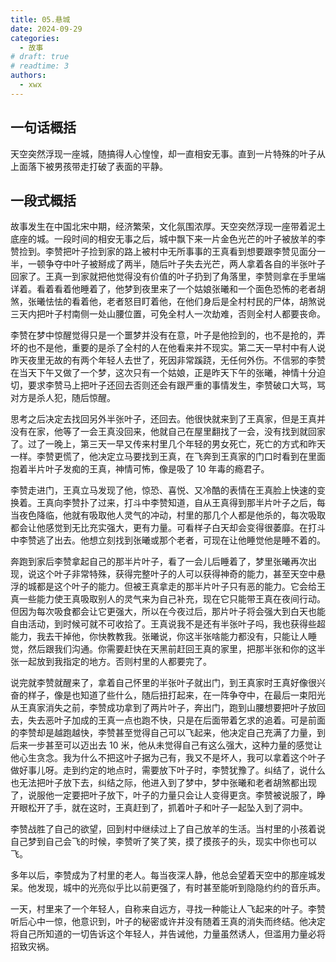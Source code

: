 ```yaml
---
title: 05.悬城
date: 2024-09-29
categories:
  - 故事
# draft: true
# readtime: 3
authors:
  - xwx
---
```


## 一句话概括

天空突然浮现一座城，随搞得人心惶惶，却一直相安无事。直到一片特殊的叶子从上面落下被男孩带走打破了表面的平静。

## 一段式概括

故事发生在中国北宋中期，经济繁荣，文化氛围浓厚。天空突然浮现一座带着泥土底座的城。一段时间的相安无事之后，城中飘下来一片金色光芒的叶子被放羊的李赞捡到。李赞把叶子捡到家的路上被村中无所事事的王真看到想要跟李赞见面分一半，一顿争夺中叶子被掰成了两半，随后叶子失去光芒，两人拿着各自的半张叶子回家了。王真一到家就把他觉得没有价值的叶子扔到了角落里，李赞则拿在手里端详着。看着看着他睡着了，他梦到夜里来了一个姑娘张曦和一个面色恐怖的老者胡煞，张曦怯怯的看着他，老者怒目盯着他，在他们身后是全村村民的尸体，胡煞说三天内把叶子村南侧一处山腰位置，可免全村人一次劫难，否则全村人都要丧命。

李赞在梦中惊醒觉得只是一个噩梦并没有在意，叶子是他捡到的，也不是抢的，弄坏的也不是他，重要的是杀了全村的人在他看来并不现实。第二天一早村中有人说昨天夜里无故的有两个年轻人去世了，死因非常蹊跷，无任何外伤。不信邪的李赞在当天下午又做了一个梦，这次只有一个姑娘，正是昨天下午的张曦，神情十分迫切，要求李赞马上把叶子还回去否则还会有跟严重的事情发生，李赞破口大骂，骂对方是杀人犯，随后惊醒。

思考之后决定去找回另外半张叶子，还回去。他很快就来到了王真家，但是王真并没有在家，他等了一会王真没回来，他就自己在屋里翻找了一会，没有找到就回家了。过了一晚上，第三天一早又传来村里几个年轻的男女死亡，死亡的方式和昨天一样。李赞更慌了，他决定立马要找到王真，在飞奔到王真家的门口时看到在里面抱着半片叶子发痴的王真，神情可怖，像是吸了 10 年毒的瘾君子。

李赞走进门，王真立马发现了他，惊恐、喜悦、又冷酷的表情在王真脸上快速的变换着。王真向李赞扑了过来，打斗中李赞知道，自从王真得到那半片叶子之后，每当夜色降临，他就有吸取他人灵气的冲动，村里的那几个人都是他杀的，每次吸取都会让他感觉到无比充实强大，更有力量。可看样子白天却会变得很萎靡。在打斗中李赞逃了出去。他想立刻找到张曦或那个老者，可现在让他睡觉他是睡不着的。

奔跑到家后李赞拿起自己的那半片叶子，看了一会儿后睡着了，梦里张曦再次出现，说这个叶子非常特殊，获得完整叶子的人可以获得神奇的能力，甚至天空中悬浮的城都是这个叶子的能力。但被王真拿走的那半片叶子只有恶的能力。它会给王真一些能力使王真吸取别人的灵气来为自己补充，现在它只能带王真在夜间行动。但因为每次吸食都会让它更强大，所以在今夜过后，那片叶子将会强大到白天也能自由活动，到时候可就不可收拾了。王真说我不是还有半张叶子吗，我也获得些超能力，我去干掉他，你快教教我。张曦说，你这半张啥能力都没有，只能让人睡觉，然后跟我们沟通。你需要赶快在天黑前赶回王真的家里，把那半张和你的这半张一起放到我指定的地方。否则村里的人都要完了。

说完就李赞就醒来了，拿着自己怀里的半张叶子就出门，到王真家时王真好像很兴奋的样子，像是也知道了些什么，随后扭打起来，在一阵争夺中，在最后一束阳光从王真家消失之前，李赞成功拿到了两片叶子，奔出门，跑到山腰想要把叶子放回去，失去恶叶子加成的王真一点也跑不快，只是在后面带着乞求的追着。可是前面的李赞却是越跑越快，李赞甚至觉得自己可以飞起来，他决定自己充满了力量，到后来一步甚至可以迈出去 10 米，他从未觉得自己有这么强大，这种力量的感觉让他心生贪念。我为什么不把这叶子据为己有，我又不是坏人，我可以拿着这个叶子做好事儿呀。走到约定的地点时，需要放下叶子时，李赞犹豫了。纠结了，说什么也无法把叶子放下去，纠结之际，他进入到了梦中，梦中张曦和老者胡煞都出现了，说服他一定要把叶子放下，叶子的力量只会让人变得更贪。李赞被说服了，睁开眼松开了手，就在这时，王真赶到了，抓着叶子和叶子一起坠入到了洞中。

李赞战胜了自己的欲望，回到村中继续过上了自己放羊的生活。当村里的小孩着说自己梦到自己会飞的时候，李赞听了笑了笑，摸了摸孩子的头，现实中你也可以飞。

多年以后，李赞成为了村里的老人。每当夜深人静，他总会望着天空中的那座城发呆。他发现，城中的光亮似乎比以前更强了，有时甚至能听到隐隐约约的音乐声。

一天，村里来了一个年轻人，自称来自远方，寻找一种能让人飞起来的叶子。李赞听后心中一惊，他意识到，叶子的秘密或许并没有随着王真的消失而终结。他决定将自己所知道的一切告诉这个年轻人，并告诫他，力量虽然诱人，但滥用力量必将招致灾祸。

<!-- Giscus 评论区 -->
<script src="https://giscus.app/client.js"
        data-repo="xududu/comment"
        data-repo-id="R_kgDOM38V-w"
        data-category="General"
        data-category-id="DIC_kwDOM38V-84Ci1xc"
        data-mapping="pathname"
        data-strict="0"
        data-reactions-enabled="1"
        data-emit-metadata="1"
        data-input-position="top"
        data-theme="preferred_color_scheme"
        data-lang="zh-CN"
        data-loading="lazy"
        crossorigin="anonymous"
        async>
</script>
